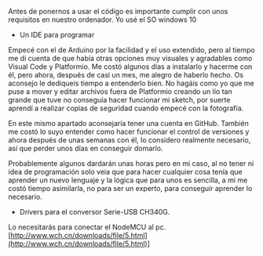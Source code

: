 Antes de ponernos a usar el código es importante cumplir con unos requisitos en nuestro ordenador. Yo usé el SO windows 10

* Un IDE para programar

Empecé con el de Arduino por la facilidad y el uso extendido, pero al tiempo me di cuenta de que había otras opciones muy visuales y agradables como Visual Code y Platformio. Me costó algunos días a instalarlo y hacerme con él, pero ahora, después de casi un mes, me alegro de haberlo hecho. Os aconsejo le dediqueis tiempo a entenderlo bien. No hagáis como yo que me puse a mover y editar archivos fuera de Platformio creando un lío tan grande que tuve no conseguía hacer funcionar mi sketch, por suerte aprendí a realizar copias de seguridad cuando empecé con la fotografía.

En este mismo apartado aconsejaría tener una cuenta en GitHub. También me costó lo suyo entender como hacer funcionar el control de versiones y ahora después de unas semanas con él, lo considero realmente necesario, así que perder unos días en conseguir domarlo. 

Probablemente algunos dardarán unas horas pero en mi caso, al no tener ni idea de programación solo veía que para hacer cualquier cosa tenía que aprender un nuevo lenguaje y la lógica que para unos es sencilla, a mi me costó tiempo asimilarla, no para ser un experto, para conseguir aprender lo necesario.

* Drivers para el conversor Serie-USB CH340G.

Lo necesitarás para conectar el NodeMCU al pc. [http://www.wch.cn/downloads/file/5.html](http://www.wch.cn/downloads/file/5.html)]

